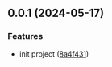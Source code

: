 ## 0.0.1 (2024-05-17)

### Features

- init project ([8a4f431](https://github.com/tabqiang/UI-LIB-MONOREPO/commit/8a4f431b5c6654cd4eef261b77a798ba69de676b))
